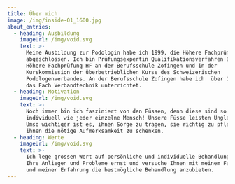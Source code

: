 ```yaml
---
title: Über mich
image: /img/inside-01_1600.jpg
about_entries:
  - heading: Ausbildung
    imageUrl: /img/void.svg
    text: >-
      Meine Ausbildung zur Podologin habe ich 1999, die Höhere Fachprüfung 2004
      abgeschlossen. Ich bin Prüfungsexpertin Qualifikationsverfahren EFZ und
      Höhere Fachprüfung HF an der Berufsschule Zofingen und in der
      Kurskommission der überbetrieblichen Kurse des Schweizerischen
      Podologenverbandes. An der Berufsschule Zofingen habe ich  über 10 Jahre
      das Fach Verbandtechnik unterrichtet.
  - heading: Motivation
    imageUrl: /img/void.svg
    text: >-
      Noch immer bin ich fasziniert von den Füssen, denn diese sind so
      individuell wie jeder einzelne Mensch! Unsere Füsse leisten Unglaubliches.
      Umso wichtiger ist es, ihnen Sorge zu tragen, sie richtig zu pflegen und
      ihnen die nötige Aufmerksamkeit zu schenken.
  - heading: Werte
    imageUrl: /img/void.svg
    text: >-
      Ich lege grossen Wert auf persönliche und individuelle Behandlungen, nehme
      Ihre Anliegen und Probleme ernst und versuche Ihnen mit meinem Fachwissen
      und meiner Erfahrung die bestmögliche Behandlung anzubieten.
---
```


